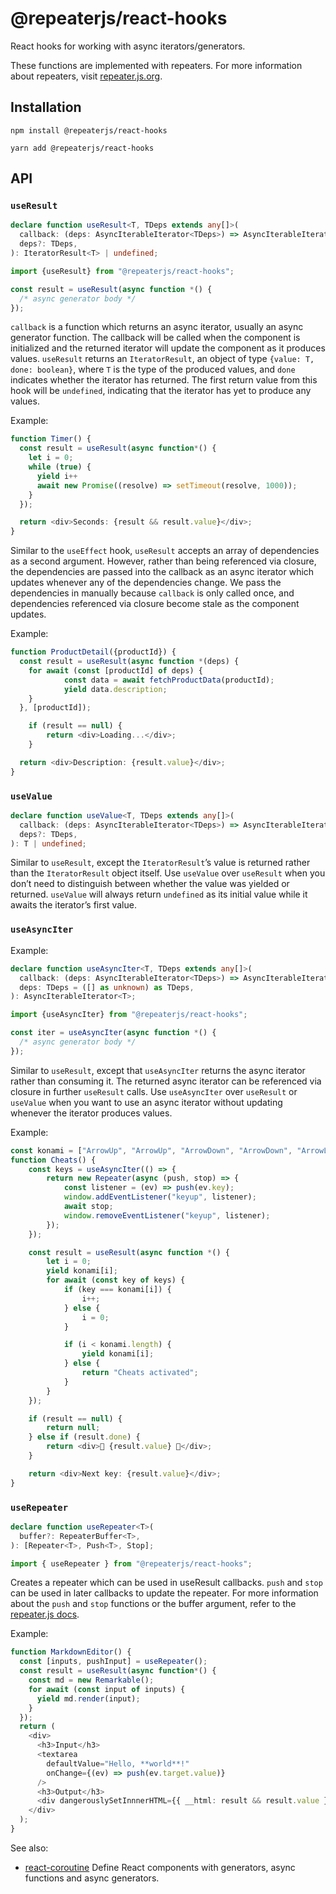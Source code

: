 # @repeaterjs/react-hooks
React hooks for working with async iterators/generators.

These functions are implemented with repeaters. For more information about repeaters, visit [repeater.js.org](https://repeater.js.org).

## Installation
```
npm install @repeaterjs/react-hooks
```

```
yarn add @repeaterjs/react-hooks
```

## API
### `useResult`
```ts
declare function useResult<T, TDeps extends any[]>(
  callback: (deps: AsyncIterableIterator<TDeps>) => AsyncIterableIterator<T>,
  deps?: TDeps,
): IteratorResult<T> | undefined;

import {useResult} from "@repeaterjs/react-hooks";

const result = useResult(async function *() {
  /* async generator body */
});
```

`callback` is a function which returns an async iterator, usually an async generator function. The callback will be called when the component is initialized and the returned iterator will update the component as it produces values.  `useResult` returns an `IteratorResult`, an object of type `{value: T, done: boolean}`, where `T` is the type of the produced values, and `done` indicates whether the iterator has returned. The first return value from this hook will be `undefined`, indicating that the iterator has yet to produce any values.

Example:
```ts
function Timer() {
  const result = useResult(async function*() {
    let i = 0;
    while (true) {
      yield i++
      await new Promise((resolve) => setTimeout(resolve, 1000));
    }
  });

  return <div>Seconds: {result && result.value}</div>;
}
```

Similar to the `useEffect` hook, `useResult` accepts an array of dependencies as a second argument. However, rather than being referenced via closure, the dependencies are passed into the callback as an async iterator which updates whenever any of the dependencies change. We pass the dependencies in manually because `callback` is only called once, and dependencies referenced via closure become stale as the component updates.

Example:
```ts
function ProductDetail({productId}) {
  const result = useResult(async function *(deps) {
    for await (const [productId] of deps) {
			const data = await fetchProductData(productId);
			yield data.description;
    }
  }, [productId]);

	if (result == null) {
		return <div>Loading...</div>;
	}

  return <div>Description: {result.value}</div>;
}
```

### `useValue`
```ts
declare function useValue<T, TDeps extends any[]>(
  callback: (deps: AsyncIterableIterator<TDeps>) => AsyncIterableIterator<T>,
  deps?: TDeps,
): T | undefined;
```

Similar to `useResult`, except the `IteratorResult`’s value is returned rather than the `IteratorResult` object itself. Use `useValue` over `useResult` when you don’t need to distinguish between whether the value was yielded or returned. `useValue` will always return `undefined` as its initial value while it awaits the iterator’s first value.

### `useAsyncIter`

Example:
```ts
declare function useAsyncIter<T, TDeps extends any[]>(
  callback: (deps: AsyncIterableIterator<TDeps>) => AsyncIterableIterator<T>,
  deps: TDeps = ([] as unknown) as TDeps,
): AsyncIterableIterator<T>;

import {useAsyncIter} from "@repeaterjs/react-hooks";

const iter = useAsyncIter(async function *() {
  /* async generator body */
});
```

Similar to `useResult`, except that `useAsyncIter` returns the async iterator rather than consuming it. The returned async iterator can be referenced via closure in further `useResult` calls. Use `useAsyncIter` over `useResult` or `useValue` when you want to use an async iterator without updating whenever the iterator produces values.

Example:
```ts
const konami = ["ArrowUp", "ArrowUp", "ArrowDown", "ArrowDown", "ArrowLeft", "ArrowRight", "ArrowLeft", "ArrowRight", "b", "a"];
function Cheats() {
	const keys = useAsyncIter(() => {
		return new Repeater(async (push, stop) => {
			const listener = (ev) => push(ev.key);
			window.addEventListener("keyup", listener);
			await stop;
			window.removeEventListener("keyup", listener);
		});
	});

	const result = useResult(async function *() {
		let i = 0;
		yield konami[i];
		for await (const key of keys) {
			if (key === konami[i]) {
				i++;
			} else {
				i = 0;
			}

			if (i < konami.length) {
				yield konami[i];
			} else {
				return "Cheats activated";
			}
		}
	});

	if (result == null) {
		return null;
	} else if (result.done) {
		return <div>🎉 {result.value} 🎉</div>;
	}

	return <div>Next key: {result.value}</div>;
}
```

### `useRepeater`
```ts
declare function useRepeater<T>(
  buffer?: RepeaterBuffer<T>,
): [Repeater<T>, Push<T>, Stop];

import { useRepeater } from "@repeaterjs/react-hooks";
```

Creates a repeater which can be used in useResult callbacks. `push` and `stop`
can be used in later callbacks to update the repeater. For more information about
the `push` and `stop` functions or the buffer argument, refer to the
[repeater.js docs](https://repeater.js.org/docs/overview).

Example:
```ts
function MarkdownEditor() {
  const [inputs, pushInput] = useRepeater();
  const result = useResult(async function*() {
    const md = new Remarkable();
    for await (const input of inputs) {
      yield md.render(input);
    }
  });
  return (
    <div>
      <h3>Input</h3>
      <textarea
        defaultValue="Hello, **world**!"
        onChange={(ev) => push(ev.target.value)}
      />
      <h3>Output</h3>
      <div dangerouslySetInnnerHTML={{ __html: result && result.value }} />
    </div>
  );
}
```

See also:
- [react-coroutine](https://github.com/alexeyraspopov/react-coroutine) Define React components with generators, async functions and async generators.
